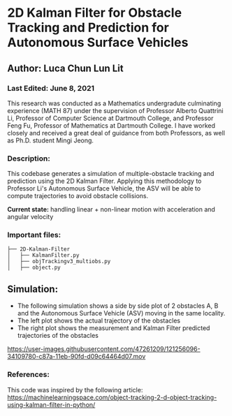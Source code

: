 # 2D Kalman Filter for Obstacle Tracking and Prediction for Autonomous Surface Vehicles 

## Author: Luca Chun Lun Lit
### Last Edited: June 8, 2021

This research was conducted as a Mathematics undergradute culminating experience (MATH 87) under the supervision of Professor Alberto Quattrini Li, Professor of Computer Science at Dartmouth College, and Professor Feng Fu, Professor of Mathematics at Dartmouth College. I have worked closely and received a great deal of guidance from both Professors, as well as Ph.D. student Mingi Jeong. 

### Description: 
This codebase generates a simulation of multiple-obstacle tracking and prediction using the 2D Kalman Filter. Applying this methodology to Professor Li's Autonomous Surface Vehicle, the ASV will be able to compute trajectories to avoid obstacle collisions. 

**Current state:** handling linear + non-linear motion with acceleration and angular velocity

### Important files:
```
├── 2D-Kalman-Filter			
│   ├── KalmanFilter.py
│   ├── objTrackingv3_multiobs.py
│   ├── object.py
```

## Simulation:
- The following simulation shows a side by side plot of 2 obstacles A, B and the Autonomous Surface Vehicle (ASV) moving in the same locality.
- The left plot shows the actual trajectory of the obstacles 
- The right plot shows the measurement and Kalman Filter predicted trajectories of the obstacles

https://user-images.githubusercontent.com/47261209/121256096-34109780-c87a-11eb-90fd-d09c64464d07.mov


### References: 
This code was inspired by the following article: 
https://machinelearningspace.com/object-tracking-2-d-object-tracking-using-kalman-filter-in-python/



